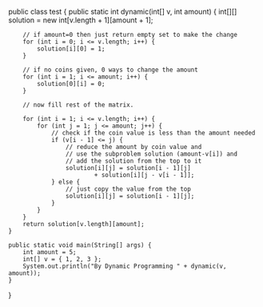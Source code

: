 public class test 
{
      public static int dynamic(int[] v, int amount) {
		  int[][] solution = new int[v.length + 1][amount + 1];

		// if amount=0 then just return empty set to make the change
		for (int i = 0; i <= v.length; i++) {
			solution[i][0] = 1;
		}

		// if no coins given, 0 ways to change the amount
		for (int i = 1; i <= amount; i++) {
			solution[0][i] = 0;
		}

		// now fill rest of the matrix.

		for (int i = 1; i <= v.length; i++) {
			for (int j = 1; j <= amount; j++) {
				// check if the coin value is less than the amount needed
				if (v[i - 1] <= j) {
					// reduce the amount by coin value and
					// use the subproblem solution (amount-v[i]) and
					// add the solution from the top to it
					solution[i][j] = solution[i - 1][j]
							+ solution[i][j - v[i - 1]];
				} else {
					// just copy the value from the top
					solution[i][j] = solution[i - 1][j];
				}
			}
		}
		return solution[v.length][amount];
	}

	public static void main(String[] args) {
		int amount = 5;
		int[] v = { 1, 2, 3 };
		System.out.println("By Dynamic Programming " + dynamic(v, amount));
	}

}
